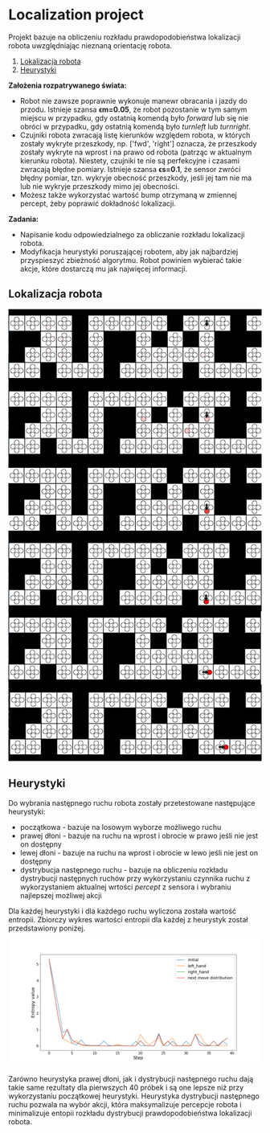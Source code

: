 # Localization project 
Projekt bazuje na obliczeniu rozkładu prawdopodobieństwa lokalizacji robota uwzględniając nieznaną orientację robota.

1. [Lokalizacja robota](#lokalizacja-robota)
2. [Heurystyki](#heurystyki)

**Założenia rozpatrywanego świata:**
- Robot nie zawsze poprawnie wykonuje manewr obracania i jazdy do przodu. Istnieje szansa **ϵm=0.05**, że robot pozostanie w tym samym miejscu w przypadku, gdy ostatnią komendą było *forward* lub się nie obróci w przypadku, gdy ostatnią komendą było *turnleft* lub *turnright*.
- Czujniki robota zwracają listę kierunków względem robota, w których zostały wykryte przeszkody, np. ['fwd', 'right'] oznacza, że przeszkody zostały wykryte na wprost i na prawo od robota (patrząc w aktualnym kierunku robota). Niestety, czujniki te nie są perfekcyjne i czasami zwracają błędne pomiary. Istnieje szansa **ϵs=0.1**, że sensor zwróci błędny pomiar, tzn. wykryje obecność przeszkody, jeśli jej tam nie ma lub nie wykryje przeszkody mimo jej obecności.
- Możesz także wykorzystać wartość bump otrzymaną w zmiennej percept, żeby poprawić dokładność lokalizacji.

**Zadania:**
- Napisanie kodu odpowiedzialnego za obliczanie rozkładu lokalizacji robota.
- Modyfikacja heurystyki poruszającej robotem, aby jak najbardziej przyspieszyć zbieżność algorytmu. Robot powinien wybierać takie akcje, które dostarczą mu jak najwięcej informacji.

## Lokalizacja robota
![5 first steps](./steps_image.png)

## Heurystyki
Do wybrania następnego ruchu robota zostały przetestowane następujące heurystyki:
- początkowa - bazuje na losowym wyborze możliwego ruchu
- prawej dłoni - bazuje na ruchu na wprost i obrocie w prawo jeśli nie jest on dostępny
- lewej dłoni - bazuje na ruchu na wprost i obrocie w lewo jeśli nie jest on dostępny
- dystrybucja następnego ruchu - bazuje na obliczeniu rozkładu dystrybucji następnych ruchów przy wykorzystaniu czynnika ruchu z wykorzystaniem aktualnej wrtości *percept* z sensora i wybraniu najlepszej możliwej akcji

Dla każdej heurystyki i dla każdego ruchu wyliczona została wartość entropii. Zbiorczy wykres wartości entropii dla każdej z heurystyk został przedstawiony poniżej.

![Used heuristics plots](./40_steps_entropy.png)

Zarówno heurystyka prawej dłoni, jak i dystrybucji następnego ruchu dają takie same rezultaty dla pierwszych 40 próbek i są one lepsze niż przy wykorzystaniu początkowej heurystyki. Heurystyka dystrybucji następnego ruchu pozwala na wybór akcji, która maksymalizuje percepcje robota i minimalizuje entopii rozkładu dystrybucji prawdopodobieństwa lokalizacji robota.